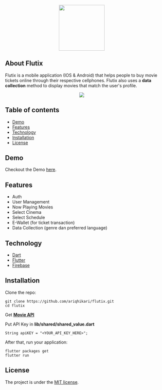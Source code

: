 <p align="center"><a href="https://play.google.com/store/apps/details?id=com.ariqhh.flutix"><img src="https://raw.githubusercontent.com/ariqhikari/flutix/main/github/logo.png" width="150"></a></p>

## About Flutix

Flutix is a mobile application (IOS & Android) that helps people to buy movie tickets online through their respective cellphones. Flutix also uses a **data collection** method to display movies that match the user's profile.

<p align="center"><a href="https://play.google.com/store/apps/details?id=com.ariqhh.flutix"><img src="https://raw.githubusercontent.com/ariqhikari/flutix/main/github/mockup.jpg"></a></p>

## Table of contents

+ [Demo](#demo)
+ [Features](#features)
+ [Technology](#technology)
+ [Installation](#installation)
+ [License](#license)

## Demo

Checkout the Demo [here](https://infoin.auroraweb.id/).

## Features

- Auth
- User Management
- Now Playing Movies
- Select Cinema
- Select Schedule
- E-Wallet (for ticket transaction)
- Data Collection (genre dan preferred language)

## Technology

- [Dart](https://dart.dev/)
- [Flutter](https://flutter.dev/)
- [Firebase](https://firebase.google.com/)

## Installation

Clone the repo:
```shell
git clone https://github.com/ariqhikari/flutix.git
cd flutix
```

Get [**Movie API**](https://developers.themoviedb.org/3/getting-started/introduction)

Put API Key in **lib/shared/shared_value.dart**
```shell
String apiKEY = "<YOUR_API_KEY_HERE>";
```

After that, run your application:
```shell
flutter packages get
flutter run
```

## License

The project is under the [MIT license](https://github.com/ariqhikari/flutix/blob/main/LICENSE).